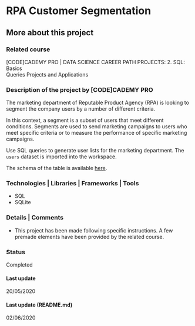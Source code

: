 # RPA Customer Segmentation

## More about this project

### Related course
[CODE]CADEMY PRO | DATA SCIENCE CAREER PATH PROJECTS: 2. SQL: Basics  
Queries Projects and Applications  

### Description of the project by [CODE]CADEMY PRO
The marketing department of Reputable Product Agency (RPA) is looking to segment the company users by a number of different criteria.

In this context, a segment is a subset of users that meet different conditions. Segments are used to send marketing campaigns to users who meet specific criteria or to measure the performance of specific marketing campaigns.

Use SQL queries to generate user lists for the marketing department. The `users` dataset is imported into the workspace.

The schema of the table is available [here](https://s3.amazonaws.com/codecademy-content/courses/sql-queries-user-segmentation/users.png).

### Technologies | Libraries | Frameworks | Tools  
- SQL  
- SQLite  

### Details | Comments
- This project has been made following specific instructions. A few premade elements have been provided by the related course.

### Status
Completed

#### Last update
20/05/2020

#### Last update (README.md)
02/06/2020